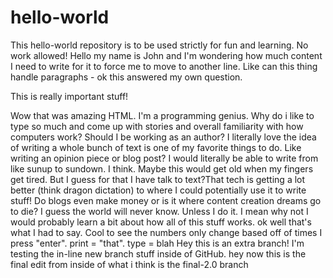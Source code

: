 # hello-world
This hello-world repository is to be used strictly for fun and learning. No work allowed!
Hello my name is John and I'm wondering how much content I need to write for it to force me to move to another line. Like can this thing handle paragraphs - ok this answered my own question.
<body>
  This is really important stuff! </body>
  
 Wow that was amazing HTML. I'm a programming genius. Why do i like to type so much and come up with stories and overall familiarity with how computers work? Should I be working as an author? I literally love the idea of writing a whole bunch of text is one of my favorite things to do. Like writing an opinion piece or blog post? I would literally be able to write from like sunup to sundown. I think. Maybe this would get old when my fingers get tired. But I guess for that I have talk to text?That tech is getting a lot better (think dragon dictation) to where I could potentially use it to write stuff! Do blogs even make money or is it where content creation dreams go to die? I guess the world will never know. Unless I do it. I mean why not I would probably learn a bit about how all of this stuff works.
 ok well that's what I had to say. Cool to see the numbers only change based off of times I press "enter".
print = "that".
type = blah
Hey this is an extra branch! I'm testing the in-line new branch stuff inside of GitHub.
hey now this is the final edit from inside of what i think is the final-2.0 branch
